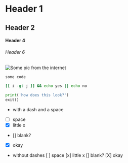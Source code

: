 # Header 1
## Header 2

#### Header 4 

###### Header 6

![Some pic from the internet](https://upload.wikimedia.org/wikipedia/commons/c/cc/Escaping_criticism-by_pere_borrel_del_caso.png)

```
some code
```

```bash
[[ i -gt j ]] && echo yes || echo no
```

```python
print('how does this look?')
exit()
```

- with a dash and a space
- [ ] space
- [x] little x
- [] blank?
- [X] okay

- without dashes
[ ] space
[x] little x
[] blank?
[X] okay  

